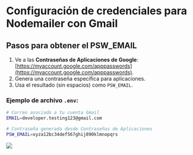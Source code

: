 # Configuración de credenciales para Nodemailer con Gmail

## Pasos para obtener el PSW_EMAIL
1. Ve a las **Contraseñas de Aplicaciones de Google**:  
   [https://myaccount.google.com/apppasswords](https://myaccount.google.com/apppasswords).
2. Genera una contraseña específica para aplicaciones.
3. Usa el resultado (sin espacios) como `PSW_EMAIL`.

### Ejemplo de archivo `.env`:

```bash
# Correo asociado a tu cuenta Gmail
EMAIL=developer.testing123@gmail.com

# Contraseña generada desde Contraseñas de Aplicaciones
PSW_EMAIL=xyza12bc34def567ghij890klmnopqrs
```

<img src="portada.png"></img>